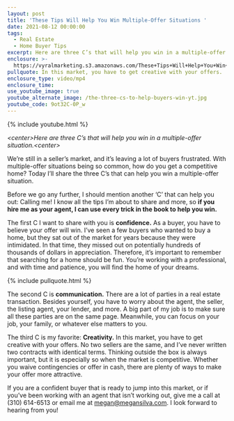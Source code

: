```yaml
---
layout: post
title: 'These Tips Will Help You Win Multiple-Offer Situations '
date: 2021-08-12 00:00:00
tags:
  - Real Estate
  - Home Buyer Tips
excerpt: Here are three C’s that will help you win in a multiple-offer situation.
enclosure: >-
  https://vyralmarketing.s3.amazonaws.com/These+Tips+Will+Help+You+Win+Multiple-Offer+Situations.mp4
pullquote: In this market, you have to get creative with your offers.
enclosure_type: video/mp4
enclosure_time:
use_youtube_image: true
youtube_alternate_image: /the-three-cs-to-help-buyers-win-yt.jpg
youtube_code: 9ot32C-0P_w
---
```

{% include youtube.html %}

*&lt;center&gt;Here are three C’s that will help you win in a multiple-offer situation.&lt;center&gt;*

We’re still in a seller’s market, and it’s leaving a lot of buyers frustrated. With multiple-offer situations being so common, how do you get a competitive home? Today I’ll share the three C’s that can help you win a multiple-offer situation.&nbsp;

Before we go any further, I should mention another ‘C’ that can help you out: Calling me\! I know all the tips I’m about to share and more, so **if you hire me as your agent, I can use every trick in the book to help you win.&nbsp;**

The first C I want to share with you is **confidence.** As a buyer, you have to believe your offer will win. I’ve seen a few buyers who wanted to buy a home, but they sat out of the market for years because they were intimidated. In that time, they missed out on potentially hundreds of thousands of dollars in appreciation. Therefore, it’s important to remember that searching for a home should be fun. You’re working with a professional, and with time and patience, you will find the home of your dreams.&nbsp;

{% include pullquote.html %}

The second C is **communication.** There are a lot of parties in a real estate transaction. Besides yourself, you have to worry about the agent, the seller, the listing agent, your lender, and more. A big part of my job is to make sure all these parties are on the same page. Meanwhile, you can focus on your job, your family, or whatever else matters to you.&nbsp;

The third C is my favorite: **Creativity.** In this market, you have to get creative with your offers. No two sellers are the same, and I’ve never written two contracts with identical terms. Thinking outside the box is always important, but it is especially so when the market is competitive. Whether you waive contingencies or offer in cash, there are plenty of ways to make your offer more attractive.&nbsp;

If you are a confident buyer that is ready to jump into this market, or if you’ve been working with an agent that isn’t working out, give me a call at (310) 614-6513 or email me at [megan@megansilva.com](mailto:megan@megansilva.com). I look forward to hearing from you\!
